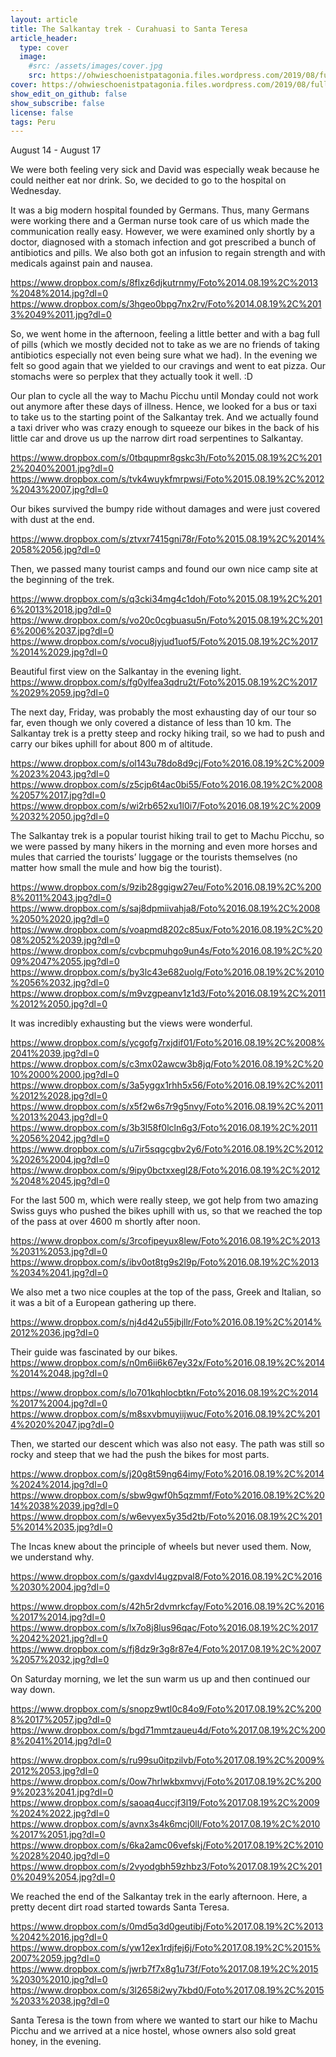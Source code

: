```yaml
---
layout: article
title: The Salkantay trek - Curahuasi to Santa Teresa
article_header:
  type: cover
  image:
    #src: /assets/images/cover.jpg
    src: https://ohwieschoenistpatagonia.files.wordpress.com/2019/08/fullsizerender_ezy-watermark_18-08-2019_07-20-55pm.jpg
cover: https://ohwieschoenistpatagonia.files.wordpress.com/2019/08/fullsizerender_ezy-watermark_18-08-2019_07-20-55pm.jpg
show_edit_on_github: false
show_subscribe: false
license: false
tags: Peru 
---
```


August 14 - August 17

We were both feeling very sick and David was especially weak because he could neither eat nor drink. So, we decided to go to the hospital on Wednesday.
<!--more-->
It was a big modern hospital founded by Germans. Thus, many Germans were working there and a German nurse took care of us which made the communication really easy. However, we were examined only shortly by a doctor, diagnosed with a stomach infection and got prescribed a bunch of antibiotics and pills. We also both got an infusion to regain strength and with medicals against pain and nausea.

https://www.dropbox.com/s/8flxz6djkutrnmy/Foto%2014.08.19%2C%2013%2048%2014.jpg?dl=0
https://www.dropbox.com/s/3hgeo0bpg7nx2rv/Foto%2014.08.19%2C%2013%2049%2011.jpg?dl=0

So, we went home in the afternoon, feeling a little better and with a bag full of pills (which we mostly decided not to take as we are no friends of taking antibiotics especially not even being sure what we had). In the evening we felt so good again that we yielded to our cravings and went to eat pizza. Our stomachs were so perplex that they actually took it well. :D

Our plan to cycle all the way to Machu Picchu until Monday could not work out anymore after these days of illness. Hence, we looked for a bus or taxi to take us to the starting point of the Salkantay trek. And we actually found a taxi driver who was crazy enough to squeeze our bikes in the back of his little car and drove us up the narrow dirt road serpentines to Salkantay.

https://www.dropbox.com/s/0tbqupmr8gskc3h/Foto%2015.08.19%2C%2012%2040%2001.jpg?dl=0
https://www.dropbox.com/s/tvk4wuykfmrpwsi/Foto%2015.08.19%2C%2012%2043%2007.jpg?dl=0

Our bikes survived the bumpy ride without damages and were just covered with dust at the end.

https://www.dropbox.com/s/ztvxr7415gni78r/Foto%2015.08.19%2C%2014%2058%2056.jpg?dl=0

Then, we passed many tourist camps and found our own nice camp site at the beginning of the trek.

https://www.dropbox.com/s/q3cki34mg4c1doh/Foto%2015.08.19%2C%2016%2013%2018.jpg?dl=0
https://www.dropbox.com/s/vo20c0cgbuasu5n/Foto%2015.08.19%2C%2016%2006%2037.jpg?dl=0
https://www.dropbox.com/s/vocu8jyjud1uof5/Foto%2015.08.19%2C%2017%2014%2029.jpg?dl=0

Beautiful first view on the Salkantay in the evening light.
https://www.dropbox.com/s/fg0ylfea3qdru2t/Foto%2015.08.19%2C%2017%2029%2059.jpg?dl=0

The next day, Friday, was probably the most exhausting day of our tour so far, even though we only covered a distance of less than 10 km. The Salkantay trek is a pretty steep and rocky hiking trail, so we had to push and carry our bikes uphill for about 800 m of altitude.

https://www.dropbox.com/s/ol143u78do8d9cj/Foto%2016.08.19%2C%2009%2023%2043.jpg?dl=0
https://www.dropbox.com/s/z5cjp6t4ac0bi55/Foto%2016.08.19%2C%2008%2057%2017.jpg?dl=0
https://www.dropbox.com/s/wi2rb652xu1l0i7/Foto%2016.08.19%2C%2009%2032%2050.jpg?dl=0

The Salkantay trek is a popular tourist hiking trail to get to Machu Picchu, so we were passed by many hikers in the morning and even more horses and mules that carried the tourists’ luggage or the tourists themselves (no matter how small the mule and how big the tourist).

https://www.dropbox.com/s/9zib28ggigw27eu/Foto%2016.08.19%2C%2008%2011%2043.jpg?dl=0
https://www.dropbox.com/s/saj8dpmiivahja8/Foto%2016.08.19%2C%2008%2050%2020.jpg?dl=0
https://www.dropbox.com/s/voapmd8202c85ux/Foto%2016.08.19%2C%2008%2052%2039.jpg?dl=0
https://www.dropbox.com/s/cvbcpmuhgo9un4s/Foto%2016.08.19%2C%2009%2047%2055.jpg?dl=0
https://www.dropbox.com/s/by3lc43e682uolg/Foto%2016.08.19%2C%2010%2056%2032.jpg?dl=0
https://www.dropbox.com/s/m9vzgpeanv1z1d3/Foto%2016.08.19%2C%2011%2012%2050.jpg?dl=0

It was incredibly exhausting but the views were wonderful.

https://www.dropbox.com/s/ycgofg7rxjdif01/Foto%2016.08.19%2C%2008%2041%2039.jpg?dl=0
https://www.dropbox.com/s/c3mx02awcw3b8jq/Foto%2016.08.19%2C%2010%2000%2000.jpg?dl=0
https://www.dropbox.com/s/3a5yggx1rhh5x56/Foto%2016.08.19%2C%2011%2012%2028.jpg?dl=0
https://www.dropbox.com/s/x5f2w6s7r9g5nvy/Foto%2016.08.19%2C%2011%2013%2043.jpg?dl=0
https://www.dropbox.com/s/3b3l58f0lcln6g3/Foto%2016.08.19%2C%2011%2056%2042.jpg?dl=0
https://www.dropbox.com/s/u7ir5sqgcgbv2y6/Foto%2016.08.19%2C%2012%2026%2004.jpg?dl=0
https://www.dropbox.com/s/9ipy0bctxxegl28/Foto%2016.08.19%2C%2012%2048%2045.jpg?dl=0

For the last 500 m, which were really steep, we got help from two amazing Swiss guys who pushed the bikes uphill with us, so that we reached the top of the pass at over 4600 m shortly after noon.

https://www.dropbox.com/s/3rcofipeyux8lew/Foto%2016.08.19%2C%2013%2031%2053.jpg?dl=0
https://www.dropbox.com/s/ibv0ot8tg9s2l9p/Foto%2016.08.19%2C%2013%2034%2041.jpg?dl=0

We also met a two nice couples at the top of the pass, Greek and Italian, so it was a bit of a European gathering up there.

https://www.dropbox.com/s/nj4d42u55jbjllr/Foto%2016.08.19%2C%2014%2012%2036.jpg?dl=0

Their guide was fascinated by our bikes.
https://www.dropbox.com/s/n0m6ii6k67ey32x/Foto%2016.08.19%2C%2014%2014%2048.jpg?dl=0

https://www.dropbox.com/s/lo701kqhlocbtkn/Foto%2016.08.19%2C%2014%2017%2004.jpg?dl=0
https://www.dropbox.com/s/m8sxvbmuyiijwuc/Foto%2016.08.19%2C%2014%2020%2047.jpg?dl=0

Then, we started our descent which was also not easy. The path was still so rocky and steep that we had the push the bikes for most parts.

https://www.dropbox.com/s/j20g8t59ng64imy/Foto%2016.08.19%2C%2014%2024%2014.jpg?dl=0
https://www.dropbox.com/s/sbw9gwf0h5qzmmf/Foto%2016.08.19%2C%2014%2038%2039.jpg?dl=0
https://www.dropbox.com/s/w6evyex5y35d2tb/Foto%2016.08.19%2C%2015%2014%2035.jpg?dl=0

The Incas knew about the principle of wheels but never used them. Now, we understand why.

https://www.dropbox.com/s/gaxdvl4ugzpval8/Foto%2016.08.19%2C%2016%2030%2004.jpg?dl=0

https://www.dropbox.com/s/42h5r2dvmrkcfay/Foto%2016.08.19%2C%2016%2017%2014.jpg?dl=0
https://www.dropbox.com/s/lx7o8j8lus96qac/Foto%2016.08.19%2C%2017%2042%2021.jpg?dl=0
https://www.dropbox.com/s/fj8dz9r3g8r87e4/Foto%2017.08.19%2C%2007%2057%2032.jpg?dl=0

On Saturday morning, we let the sun warm us up and then continued our way down.

https://www.dropbox.com/s/snopz9wtl0c84o9/Foto%2017.08.19%2C%2008%2017%2057.jpg?dl=0
https://www.dropbox.com/s/bgd71mmtzaueu4d/Foto%2017.08.19%2C%2008%2041%2014.jpg?dl=0

https://www.dropbox.com/s/ru99su0itpzilvb/Foto%2017.08.19%2C%2009%2012%2053.jpg?dl=0
https://www.dropbox.com/s/0ow7hrlwkbxmvvj/Foto%2017.08.19%2C%2009%2023%2041.jpg?dl=0
https://www.dropbox.com/s/saoaq4uccjf3l19/Foto%2017.08.19%2C%2009%2024%2022.jpg?dl=0
https://www.dropbox.com/s/avnx3s4k6mcj0ll/Foto%2017.08.19%2C%2010%2017%2051.jpg?dl=0
https://www.dropbox.com/s/6ka2amc06vefskj/Foto%2017.08.19%2C%2010%2028%2040.jpg?dl=0
https://www.dropbox.com/s/2vyodgbh59zhbz3/Foto%2017.08.19%2C%2010%2049%2054.jpg?dl=0

We reached the end of the Salkantay trek in the early afternoon. Here, a pretty decent dirt road started towards Santa Teresa.

https://www.dropbox.com/s/0md5q3d0geutibj/Foto%2017.08.19%2C%2013%2042%2016.jpg?dl=0
https://www.dropbox.com/s/yw12ex1rdjfej6j/Foto%2017.08.19%2C%2015%2007%2059.jpg?dl=0
https://www.dropbox.com/s/jwrb7f7x8g1u73f/Foto%2017.08.19%2C%2015%2030%2010.jpg?dl=0
https://www.dropbox.com/s/3l2658i2wy7kbd0/Foto%2017.08.19%2C%2015%2033%2038.jpg?dl=0

Santa Teresa is the town from where we wanted to start our hike to Machu Picchu and we arrived at a nice hostel, whose owners also sold great honey, in the evening.